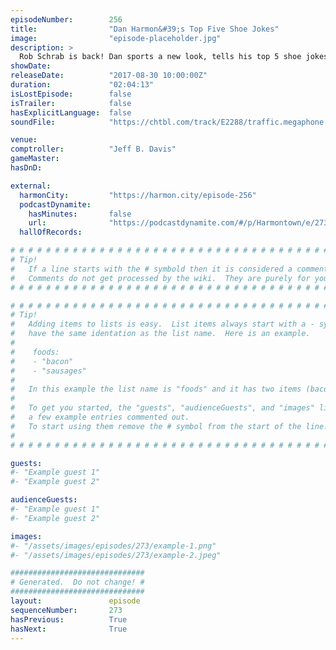 ```yaml
---
episodeNumber:        256
title:                "Dan Harmon&#39;s Top Five Shoe Jokes"
image:                "episode-placeholder.jpg"
description: >
  Rob Schrab is back! Dan sports a new look, tells his top 5 shoe jokes, then takes the role playing team on a wild adventure. Featuring Dan Harmon, Jeff Davis, Spencer Crittenden and Rob Schrab.
showDate:             
releaseDate:          "2017-08-30 10:00:00Z"
duration:             "02:04:13"
isLostEpisode:        false
isTrailer:            false
hasExplicitLanguage:  false
soundFile:            "https://chtbl.com/track/E2288/traffic.megaphone.fm/STA8483761964.mp3?updated=1596591092"

venue:                
comptroller:          "Jeff B. Davis"
gameMaster:           
hasDnD:               

external:
  harmonCity:         "https://harmon.city/episode-256"
  podcastDynamite:
    hasMinutes:       false
    url:              "https://podcastdynamite.com/#/p/Harmontown/e/273/256"
  hallOfRecords:      

# # # # # # # # # # # # # # # # # # # # # # # # # # # # # # # # # # # # # # # # # # # # #
# Tip!
#   If a line starts with the # symbold then it is considered a comment.
#   Comments do not get processed by the wiki.  They are purely for your information.
# # # # # # # # # # # # # # # # # # # # # # # # # # # # # # # # # # # # # # # # # # # # #

# # # # # # # # # # # # # # # # # # # # # # # # # # # # # # # # # # # # # # # # # # # # #
# Tip!
#   Adding items to lists is easy.  List items always start with a - symbol and have
#   have the same identation as the list name.  Here is an example.
#
#    foods:
#    - "bacon"
#    - "sausages"
#
#   In this example the list name is "foods" and it has two items (bacon, and sausages).
#
#   To get you started, the "guests", "audienceGuests", and "images" lists below have
#   a few example entries commented out.
#   To start using them remove the # symbol from the start of the line.
#
# # # # # # # # # # # # # # # # # # # # # # # # # # # # # # # # # # # # # # # # # # # # #

guests:
#- "Example guest 1"
#- "Example guest 2"

audienceGuests:
#- "Example guest 1"
#- "Example guest 2"

images:
#- "/assets/images/episodes/273/example-1.png"
#- "/assets/images/episodes/273/example-2.jpeg"

##############################
# Generated.  Do not change! #
##############################
layout:               episode
sequenceNumber:       273
hasPrevious:          True
hasNext:              True
---
```


<!-- The episode description will be rendered here -->

<!-- Add your content BELOW here -->
<!-- vvvvvvvvvvvvvvvvvvvvvvvvvvv -->




<!-- ^^^^^^^^^^^^^^^^^^^^^^^^^^^ -->
<!-- Add your content ABOVE here -->

<!-- The episode gallery will be rendered here -->
